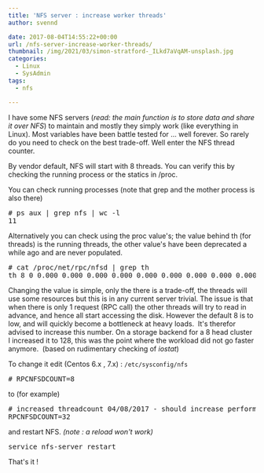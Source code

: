 ```yaml
---
title: 'NFS server : increase worker threads'
author: svennd

date: 2017-08-04T14:55:22+00:00
url: /nfs-server-increase-worker-threads/
thumbnail: /img/2021/03/simon-stratford-_ILkd7aVqAM-unsplash.jpg
categories:
  - Linux
  - SysAdmin
tags:
  - nfs

---
```

I have some NFS servers (_read: the main function is to store data and share it over NFS_) to maintain and mostly they simply work (like everything in Linux). Most variables have been battle tested for ... well forever. So rarely do you need to check on the best trade-off. Well enter the NFS thread counter.

<!--more-->

By vendor default, NFS will start with 8 threads. You can verify this by checking the running process or the statics in /proc.

You can check running processes (note that grep and the mother process is also there)

<pre># ps aux | grep nfs | wc -l
11
</pre>

Alternatively you can check using the proc value's; the value behind th (for threads) is the running threads, the other value's have been deprecated a while ago and are never populated.

<pre># cat /proc/net/rpc/nfsd | grep th
th 8 0 0.000 0.000 0.000 0.000 0.000 0.000 0.000 0.000 0.000 0.000
</pre>

Changing the value is simple, only the there is a trade-off, the threads will use some resources but this is in any current server trivial. The issue is that when there is only 1 request (RPC call) the other threads will try to read in advance, and hence all start accessing the disk. However the default 8 is to low, and will quickly become a bottleneck at heavy loads.  It's therefor advised to increase this number. On a storage backend for a 8 head cluster I increased it to 128, this was the point where the workload did not go faster anymore.  (based on rudimentary checking of _iostat_)

To change it edit (Centos 6.x , 7.x) : <code class="EnlighterJSRAW" data-enlighter-language="null">/etc/sysconfig/nfs</code>

<pre># RPCNFSDCOUNT=8</pre>

to (for example)

<pre># increased threadcount 04/08/2017 - should increase performance
RPCNFSDCOUNT=32</pre>

and restart NFS. _(note : a reload won't work)_

<pre>service nfs-server restart</pre>

That's it !

&nbsp;

&nbsp;